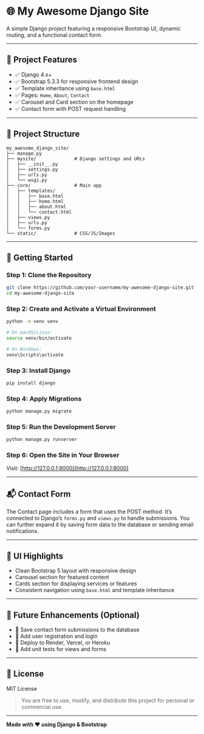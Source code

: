 # 🌐 My Awesome Django Site

A simple Django project featuring a responsive Bootstrap UI, dynamic routing, and a functional contact form.

---

## 🔧 Project Features

- ✅ Django 4.x+
- ✅ Bootstrap 5.3.3 for responsive frontend design
- ✅ Template inheritance using `base.html`
- ✅ Pages: `Home`, `About`, `Contact`
- ✅ Carousel and Card section on the homepage
- ✅ Contact form with POST request handling

---

## 📁 Project Structure

```
my_awesome_django_site/
├── manage.py
├── mysite/              # Django settings and URLs
│   ├── __init__.py
│   ├── settings.py
│   ├── urls.py
│   └── wsgi.py
├── core/                # Main app
│   ├── templates/
│   │   ├── base.html
│   │   ├── home.html
│   │   ├── about.html
│   │   └── contact.html
│   ├── views.py
│   ├── urls.py
│   └── forms.py
└── static/              # CSS/JS/Images
```

---

## 🚀 Getting Started

### Step 1: Clone the Repository

```bash
git clone https://github.com/your-username/my-awesome-django-site.git
cd my-awesome-django-site
```

### Step 2: Create and Activate a Virtual Environment

```bash
python -m venv venv

# On macOS/Linux:
source venv/bin/activate

# On Windows:
venv\Scripts\activate
```

### Step 3: Install Django

```bash
pip install django
```

### Step 4: Apply Migrations

```bash
python manage.py migrate
```

### Step 5: Run the Development Server

```bash
python manage.py runserver
```

### Step 6: Open the Site in Your Browser

Visit: [http://127.0.0.1:8000](http://127.0.0.1:8000)

---

## 📬 Contact Form

The Contact page includes a form that uses the POST method. It’s connected to Django’s `forms.py` and `views.py` to handle submissions. You can further expand it by saving form data to the database or sending email notifications.

---

## 🎨 UI Highlights

- Clean Bootstrap 5 layout with responsive design
- Carousel section for featured content
- Cards section for displaying services or features
- Consistent navigation using `base.html` and template inheritance

---

## 🚧 Future Enhancements (Optional)

- 💾 Save contact form submissions to the database
- 👤 Add user registration and login
- 🚀 Deploy to Render, Vercel, or Heroku
- 🧪 Add unit tests for views and forms

---

## 📄 License

MIT License

> You are free to use, modify, and distribute this project for personal or commercial use.

---

**Made with ❤️ using Django & Bootstrap**
